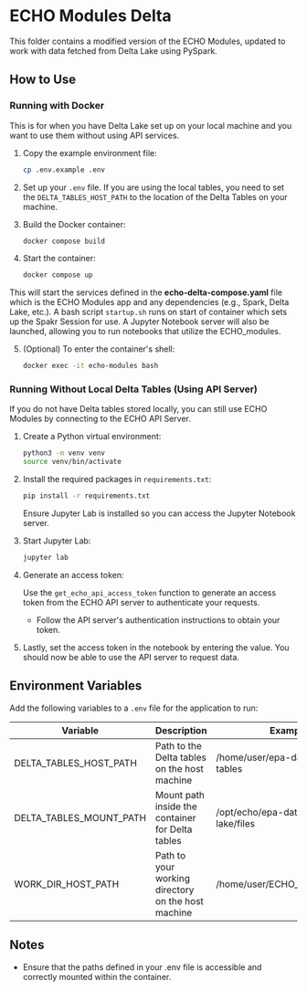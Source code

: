 # ECHO Modules Delta

This folder contains a modified version of the ECHO Modules, updated to work with data fetched from Delta Lake using PySpark. 

## How to Use
### Running with Docker
This is for when you have Delta Lake set up on your local machine and you want to use them without using API services. 

1. Copy the example environment file:
    ```bash
    cp .env.example .env
    ```

2. Set up your `.env` file. If you are using the local tables, you need to set the `DELTA_TABLES_HOST_PATH` to the location of the Delta Tables on your machine. 

3. Build the Docker container:
   ```bash
   docker compose build
   ```
4. Start the container:
    ```bash
    docker compose up
    ```

This will start the services defined in the **echo-delta-compose.yaml** file which is the ECHO Modules app and any dependencies (e.g., Spark, Delta Lake, etc.). A bash script `startup.sh` runs on start of container which sets up the Spakr Session for use. A Jupyter Notebook server will also be launched, allowing you to run notebooks that utilize the ECHO_modules.

5. (Optional) To enter the container's shell:
    ```bash
    docker exec -it echo-modules bash
    ```

### Running Without Local Delta Tables (Using API Server)
If you do not have Delta tables stored locally, you can still use ECHO Modules by connecting to the ECHO API Server.

1. Create a Python virtual environment:
    ```bash
    python3 -m venv venv
    source venv/bin/activate
    ```

2. Install the required packages in `requirements.txt`: 
    ```bash
    pip install -r requirements.txt
    ```
    Ensure Jupyter Lab is installed so you can access the Jupyter Notebook server.

3. Start Jupyter Lab:
    ```bash
    jupyter lab
    ```

4. Generate an access token:

    Use the `get_echo_api_access_token` function to generate an access token from the ECHO API server to authenticate your requests.

    - Follow the API server's authentication instructions to obtain your token.

5. Lastly, set the access token in the notebook by entering the value. You should now be able to use the API server to request data.  

## Environment Variables
Add the following variables to a `.env` file for the application to run:

Variable | Description | Example
---------|-------------|--------
DELTA_TABLES_HOST_PATH | Path to the Delta tables on the host machine | /home/user/epa-data/delta-tables
DELTA_TABLES_MOUNT_PATH | Mount path inside the container for Delta tables | /opt/echo/epa-data/data-lake/files
WORK_DIR_HOST_PATH | Path to your working directory on the host machine | /home/user/ECHO_Modules_delta


## Notes
- Ensure that the paths defined in your .env file is accessible and correctly mounted within the container.